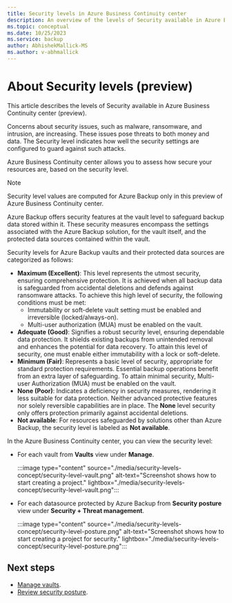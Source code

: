 ```yaml
---
title: Security levels in Azure Business Continuity center
description: An overview of the levels of Security available in Azure Business Continuity center.
ms.topic: conceptual
ms.date: 10/25/2023
ms.service: backup
author: AbhishekMallick-MS
ms.author: v-abhmallick
---
```

# About Security levels (preview)

This article describes the levels of Security available in Azure Business Continuity center (preview).

Concerns about security issues, such as malware, ransomware, and intrusion, are increasing. These issues pose threats to both money and data. The Security level indicates how well the security settings are configured to guard against such attacks.

Azure Business Continuity center allows you to assess how secure your resources are, based on the security level.

> [!Note]
> Security level values are computed for Azure Backup only in this preview of Azure Business Continuity center. 

Azure Backup offers security features at the vault level to safeguard backup data stored within it. These security measures encompass the settings associated with the Azure Backup solution, for the vault itself, and the protected data sources contained within the vault.

Security levels for Azure Backup vaults and their protected data sources are categorized as follows: 
- **Maximum (Excellent)**: This level represents the utmost security, ensuring comprehensive protection. It is achieved when all backup data is safeguarded from accidental deletions and defends against ransomware attacks. To achieve this high level of security, the following conditions must be met:                   
    - Immutability or soft-delete vault setting must be enabled and irreversible (locked/always-on).
    - Multi-user authorization (MUA) must be enabled on the vault.
- **Adequate (Good)**: Signifies a robust security level, ensuring dependable data protection. It shields existing backups from unintended removal and enhances the potential for data recovery. To attain this level of security, one must enable either immutability with a lock or soft-delete.
- **Minimum (Fair)**: Represents a basic level of security, appropriate for standard protection requirements. Essential backup operations benefit from an extra layer of safeguarding. To attain minimal security, Multi-user Authorization (MUA) must be enabled on the vault.
- **None (Poor)**: Indicates a deficiency in security measures, rendering it less suitable for data protection. Neither advanced protective features nor solely reversible capabilities are in place. The **None** level security only offers protection primarily against accidental deletions.
- **Not available**: For resources safeguarded by solutions other than Azure Backup, the security level is labeled as **Not available**.

In the Azure Business Continuity center, you can view the security level:
 - For each vault from **Vaults** view under **Manage**.

    :::image type="content" source="./media/security-levels-concept/security-level-vault.png" alt-text="Screenshot shows how to start creating a project." lightbox="./media/security-levels-concept/security-level-vault.png":::

 - For each datasource protected by Azure Backup from **Security posture** view under **Security + Threat management**. 

    :::image type="content" source="./media/security-levels-concept/security-level-posture.png" alt-text="Screenshot shows how to start creating a project for security." lightbox="./media/security-levels-concept/security-level-posture.png":::
 
## Next steps
- [Manage vaults](manage-vault.md).
- [Review security posture](tutorial-view-protected-items-and-perform-actions.md).


